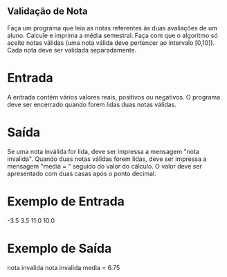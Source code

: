 ## Validação de Nota

Faça um programa que leia as notas referentes às duas avaliações de um aluno. Calcule e imprima a média semestral. Faça com que o algoritmo só aceite notas válidas (uma nota válida deve pertencer ao intervalo [0,10]). Cada nota deve ser validada separadamente.

# Entrada
A entrada contém vários valores reais, positivos ou negativos. O programa deve ser encerrado quando forem lidas duas notas válidas.

# Saída
Se uma nota inválida  for lida, deve ser impressa a mensagem "nota invalida".
Quando duas notas válidas forem lidas, deve ser impressa a mensagem "media = " seguido do valor do cálculo. O valor deve ser apresentado com duas casas após o ponto decimal.

# Exemplo de Entrada	

-3.5
3.5
11.0
10.0

# Exemplo de Saída

nota invalida
nota invalida
media = 6.75